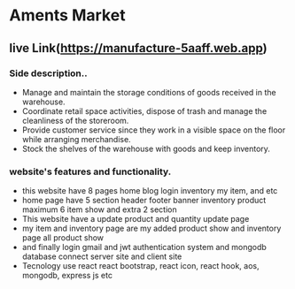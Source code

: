 # Aments Market

## live Link(https://manufacture-5aaff.web.app)

### Side description..

- Manage and maintain the storage conditions of goods received in the warehouse.
- Coordinate retail space activities, dispose of trash and manage the cleanliness of the storeroom.
- Provide customer service since they work in a visible space on the floor while arranging merchandise.
- Stock the shelves of the warehouse with goods and keep inventory.

### website's features and functionality.

- this website have 8 pages home blog login inventory my item, and etc
- home page have 5 section header footer banner inventory product maximum 6 item show and extra 2 section
- This website have a update product and quantity update page
- my item and inventory page are my added product show and inventory page all product show
- and finally login gmail and jwt authentication system and mongodb database connect server site and client site
- Tecnology use react react bootstrap, react icon, react hook, aos, mongodb, express js etc
